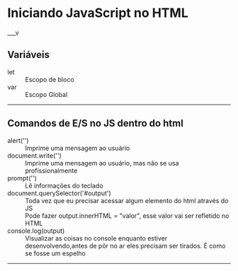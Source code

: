 # Iniciando JavaScript no HTML

___v

## Variáveis

<dl>
    <dt>let</dt>
    <dd>Escopo de bloco</dd>
    <dt>var</dt>
    <dd>Escopo Global</dd>
</dl>

___

## Comandos de E/S no JS dentro do html

<dl>
    <dt>alert('')</dt>
    <dd>Imprime uma mensagem ao usuário</dd>
    <dt>document.write('')</dt>
    <dd>Imprime uma mensagem ao usuário, mas não se usa profissionalmente</dd>
    <dt>prompt('')</dt>
    <dd>Lê informações do teclado</dd>
    <dt>document.querySelector('#output')</dt>
    <dd>Toda vez que eu precisar acessar algum elemento do html através do JS</dd>
    <dd>Pode fazer output.innerHTML = "valor", esse valor vai ser refletido no HTML</dd>
    <dt>console.log(output)</dt>
    <dd>Visualizar as coisas no console enquanto estiver desenvolvendo,antes de pôr no ar eles precisam ser tirados. É como se fosse um espelho</dd>

</dl>

___

